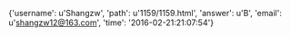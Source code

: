 {'username': u'Shangzw', 'path': u'1159/1159.html', 'answer': u'B', 'email': u'shangzw12@163.com', 'time': '2016-02-21:21:07:54'}